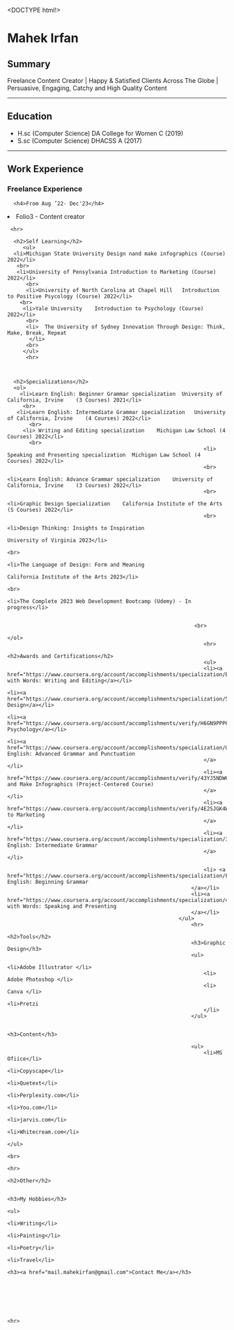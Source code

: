 <DOCTYPE html!>
<html lang="en">
<head>
    <meta charset="UTF-8">
   <title>My Resume</title>
   <link rel="stylesheet" href="./style.css" />
   
   
   </head>
   <body>
   <h1>Mahek Irfan</h1>
   <h2>Summary</h2>
   <p>Freelance Content Creator | Happy &amp; Satisfied Clients Across The Globe | Persuasive, Engaging, Catchy and High Quality Content</p>
   <hr>
   <h2>Education</h2>
    
   
   <ul>
   <li>H.sc (Computer Science)	DA College for Women C	(2019)</li>
    <li>S.sc (Computer Science) DHACSS A (2017)</li>
   </ul>
   
   <hr>
    <h2>Work Experience</h2>
      <h3>Freelance Experience</h3>
                              
      <h4>From Aug ’22- Dec'23</h4>
      
   <li>Folio3 - Content creator</li>
                                       
     <hr>
                               
      <h2>Self Learning</h2>
         <ul>
      <li>Michigan State University Design nand make infographics (Course) 2022</li>
       <br>
       <li>University of Pensylvania Introduction to Marketing (Course) 2022</li>
          <br>
          <li>University of North Carolina at Chapel Hill	Introduction to Positive Psycology (Course)	2022</li>
        <br>
         <li>Yale University	Introduction to Psychology (Course)	2022</li>
          <br>
          <li>  The University of Sydney Innovation Through Design: Think, Make, Break, Repeat
           </li>
          <br>
         </ul>
          <hr>
      
       
                                                           
      <h2>Specializations</h2>
      <ol>
        <li>Learn English: Beginner Grammar specialization	University of California, Irvine	(3 Courses)	2021</li>
         <br>
       <li>Learn English: Intermediate Grammar specialization	University of California, Irvine	(4 Courses)	2022</li>
           <br>
         <li> Writing and Editing specialization	Michigan Law School	(4 Courses)	2022</li>
           <br>
                                                                   <li> Speaking and Presenting specialization	Michigan Law School	(4 Courses)	2022</li>
                                                                   <br>
                                                                   <li>Learn English: Advance Grammar specialization	University of California, Irvine	(3 Courses)	2022</li>
                                                                   <br>
                                                                   <li>Graphic Design Specialization	California Institute of the Arts	(S Courses)	2022</li>
                                                                   <br>
                                                                   <li>Design Thinking: Insights to Inspiration
                                                                       University of Virginia 2023</li>
                                                                       <br>
                                                                       <li>The Language of Design: Form and Meaning
                                                                           California Institute of the Arts 2023</li>
                                                                           <br>
                                                                           <li>The Complete 2023 Web Development Bootcamp (Udemy) - In progress</li>
   
                                                                          
                                                                <br>
                                                                       </ol>
                                                                   <hr>
                                                                   <h2>Awards and Certifications</h2>
                                                                   <ul>
                                                                   <li><a href="https://www.coursera.org/account/accomplishments/specialization/BYGG6AQERKGS">Good with Words: Writing and Editing</a></li>
                                                                       <li><a href="https://www.coursera.org/account/accomplishments/specialization/5SM26PZJSKPX">Graphic Design</a></li>
                                                                           <li><a href="https://www.coursera.org/account/accomplishments/verify/H6GN9PPP6GWC">Positive Psychology</a></li>
                                                                               <li><a href="https://www.coursera.org/account/accomplishments/specialization/QEXR37YBSB7M">Learn English: Advanced Grammar and Punctuation
                                                                   </a></li>
                                                                   <li><a href="https://www.coursera.org/account/accomplishments/verify/43YJ5NDW69QA">Design and Make Infographics (Project-Centered Course)
                                                                   </a></li>
                                                                   <li><a href="https://www.coursera.org/account/accomplishments/verify/4E2SJGK4WF5W">Introduction to Marketing
                                                                   </a></li>
                                                                   <li><a href="https://www.coursera.org/account/accomplishments/specialization/3VM23YSRTLVH">Learn English: Intermediate Grammar
                                                                   </a></li>
   
                                                                   <li> <a href="https://www.coursera.org/account/accomplishments/specialization/FF7T24EV4L37">Learn English: Beginning Grammar
                                                               </a></li>
                                                               <li><a href="https://www.coursera.org/account/accomplishments/specialization/44TNME7EQZP5">Good with Words: Speaking and Presenting
                                                               </a></li>
                                                           </ul>
                                                               <hr>
                                                               <h2>Tools</h2>
                                                               <h3>Graphic Design</h3>
                                                               <ul>
                                                                   <li>Adobe Illustrator </li>
                                                                   <li> Adobe Photoshop </li>
                                                                   <li> Canva </li>
                                                                   <li>Pretzi
                                                                   </li>
                                                               </ul>
                                                              
                                                               <h3>Content</h3>
                                                              
                                                               <ul>
                                                                   <li>MS Ofiice</li>
                                                                   <li>Copyscape</li>
                                                                   <li>Quetext</li>
                                                                       <li>Perplexity.com</li>
                                                                           <li>You.com</li>
                                                                               <li>jarvis.com</li>
                                                                                   <li>Whitecream.com</li>
                                                                                   </ul>
                                                                                   <br>
                                                                                   <hr>
                                                                                   <h2>Other</h2>
                                                                                 
                                                                                       <h3>My Hobbies</h3>
                                                                                       <ul>
                                                                                           <li>Writing</li>
                                                                                           <li>Painting</li>
                                                                                           <li>Poetry</li>
                                                                                           <li>Travel</li>
                                                                                           <h3><a href="mail.mahekirfan@gmail.com">Contact Me</a></h3>
                                                                                       
                                                                                   
                                                                                      
                                                                                       
                                                                                
                                                                                
                                                                                   <hr>
   
                                                                   
                                                               
                                                               
   
                                                                   
                                                   
   
                           
   </ul>
</body>
</html>
